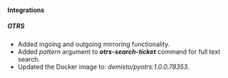 
#### Integrations

##### OTRS

- Added ingoing and outgoing mirroring functionality.
- Added *pattern* argument to ***otrs-search-ticket*** command for full text search.
- Updated the Docker image to: *demisto/pyotrs:1.0.0.78353*.
